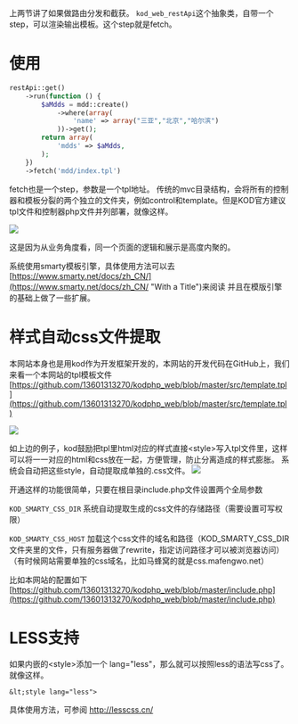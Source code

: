 上两节讲了如果做路由分发和截获。
`kod_web_restApi`这个抽象类，自带一个step，可以渲染输出模板。这个step就是fetch。

# 使用

```php
restApi::get()
    ->run(function () {
        $aMdds = mdd::create()
            ->where(array(
                'name' => array("三亚","北京","哈尔滨")
            ))->get();
        return array(
            'mdds' => $aMdds,
        );
    })
    ->fetch('mdd/index.tpl')
```

fetch也是一个step，参数是一个tpl地址。
传统的mvc目录结构，会将所有的控制器和模板分裂的两个独立的文件夹，例如control和template。但是KOD官方建议tpl文件和控制器php文件并列部署，就像这样。

![](https://www-kodphp-cn.oss-cn-beijing.aliyuncs.com/7B44BD09-6B3D-4843-AA39-844E40A1C42F.png)

这是因为从业务角度看，同一个页面的逻辑和展示是高度内聚的。


系统使用smarty模板引擎，具体使用方法可以去[https://www.smarty.net/docs/zh_CN/](https://www.smarty.net/docs/zh_CN/ "With a Title")来阅读
并且在模版引擎的基础上做了一些扩展。


# 样式自动css文件提取
本网站本身也是用kod作为开发框架开发的，本网站的开发代码在GitHub上，我们来看一个本网站的tpl模板文件
[https://github.com/13601313270/kodphp_web/blob/master/src/template.tpl](https://github.com/13601313270/kodphp_web/blob/master/src/template.tpl)

![](https://www-kodphp-cn.oss-cn-beijing.aliyuncs.com/WX20191223-115712.png)

如上边的例子，kod鼓励把tpl里html对应的样式直接<style\>写入tpl文件里，这样可以将一一对应的html和css放在一起，方便管理，防止分离造成的样式膨胀。
系统会自动把这些style，自动提取成单独的.css文件。
![](https://www-kodphp-cn.oss-cn-beijing.aliyuncs.com/1577073811147.jpg)

开通这样的功能很简单，只要在根目录include.php文件设置两个全局参数

`KOD_SMARTY_CSS_DIR`   系统自动提取生成的css文件的存储路径（需要设置可写权限）

`KOD_SMARTY_CSS_HOST`  加载这个css文件的域名和路径（KOD\_SMARTY\_CSS\_DIR文件夹里的文件，只有服务器做了rewrite，指定访问路径才可以被浏览器访问）
（有时候网站需要单独的css域名，比如马蜂窝的就是css.mafengwo.net）

比如本网站的配置如下
[https://github.com/13601313270/kodphp_web/blob/master/include.php](https://github.com/13601313270/kodphp_web/blob/master/include.php)

# LESS支持
如果内嵌的<style\>添加一个 lang="less"，那么就可以按照less的语法写css了。就像这样。

`&lt;style lang="less">`


具体使用方法，可参阅 http://lesscss.cn/

